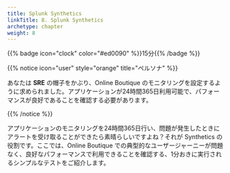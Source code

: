 ```yaml
---
title: Splunk Synthetics
linkTitle: 8. Splunk Synthetics
archetype: chapter
weight: 8
---
```


{{% badge icon="clock" color="#ed0090" %}}15分{{% /badge %}}

{{% notice icon="user" style="orange" title="ペルソナ" %}}

あなたは **SRE** の帽子をかぶり、Online Boutique のモニタリングを設定するように求められました。アプリケーションが24時間365日利用可能で、パフォーマンスが良好であることを確認する必要があります。

{{% /notice %}}

アプリケーションのモニタリングを24時間365日行い、問題が発生したときにアラートを受け取ることができたら素晴らしいですよね？それが Synthetics の役割です。ここでは、Online Boutique での典型的なユーザージャーニーが問題なく、良好なパフォーマンスで利用できることを確認する、1分おきに実行されるシンプルなテストをご紹介します。
